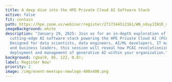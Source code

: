 ```yaml
---
title: A deep dive into the HPE Private Cloud AI Software Stack
active: false
fit: contain
path: https://hpe.zoom.us/webinar/register/2717344512161/WN_nduyJIN1R_mMaEoTMIawMg
imageBackground: white
description: "January 29, 2025: Join us for an in-depth exploration of the
  cutting-edge AI software stack powering the HPE Private Cloud AI (PCAI).
  Designed for data scientists, data engineers, AI/ML developers, IT managers,
  and business leaders, this session will reveal how PCAI revolutionizes the
  deployment and management of generative AI within your organization."
background: rgba(0, 86, 122, 0.8);
label: Register Now!
priority: 2
image: /img/event-meetups-newlogo-400x400.png
---
```

